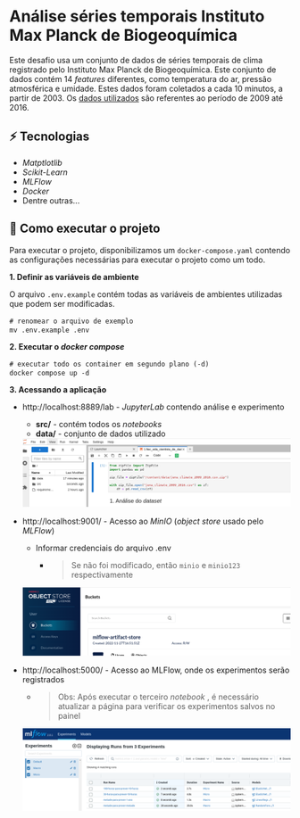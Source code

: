 # Análise séries temporais Instituto Max Planck de Biogeoquímica

Este desafio usa um conjunto de dados de séries temporais de clima registrado pelo Instituto Max
Planck de Biogeoquímica. Este conjunto de dados contém 14 *features* diferentes, como temperatura do ar, pressão atmosférica e umidade. Estes dados foram coletados a cada 10 minutos, a partir de 2003. Os [dados utilizados](https://storage.googleapis.com/tensorflow/tf-keras-datasets/jena_climate_2009_2016.csv.zip) são referentes ao período de 2009 até 2016.



##  :zap: **Tecnologias**

- *Matptlotlib*
- *Scikit-Learn*
- *MLFlow*
- *Docker*
- Dentre outras...

## :hammer: Como executar o projeto

Para executar o projeto, disponibilizamos um  `docker-compose.yaml` contendo as configurações necessárias para executar o projeto como um todo.

**1. Definir as variáveis de ambiente**

O arquivo  `.env.example`  contém todas as variáveis de ambientes utilizadas que podem ser modificadas.

```shell
# renomear o arquivo de exemplo
mv .env.example .env
```

**2. Executar o *docker compose***

```shell
# executar todo os container em segundo plano (-d)
docker compose up -d
```

**3. Acessando a aplicação**

- http://localhost:8889/lab - *JupyterLab* contendo análise e experimento

  - **src/** - contém todos os *notebooks*
  - **data/** - conjunto de dados utilizado

  <img src="./imgs/image-20221127135856785.png" alt="image-20221127135856785" style="zoom: 80%;" />

- http://localhost:9001/ - Acesso ao *MinIO* (*object store* usado pelo *MLFlow*)

  - Informar credenciais do arquivo .env 

    - > Se não foi modificado, então `minio` e `minio123` respectivamente

  <img src="./imgs/image-20221127140306042.png" alt="image-20221127140306042" style="zoom:80%;" />

- http://localhost:5000/ - Acesso ao MLFlow, onde os experimentos serão registrados 

  - > Obs: Após executar o terceiro *notebook* , é necessário atualizar a página para verificar os experimentos salvos no painel

  <img src="./imgs/Dockerfile-MLFlow" alt="image-20221127141346525" style="zoom:80%;" />
  
  
